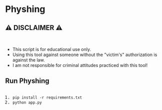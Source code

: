 <h1>Physhing</h1>

<h2>&#x26A0 DISCLAIMER &#x26A0</h2>
<br>
<ul><li>This script is for educational use only.
<li>Using this tool against someone without the "victim's" authorization is against the law.
<li>I am not responsible for criminal attitudes practiced with this tool!</ul>

<h2>Run Physhing</h2>
<pre>
<ol><li><code>pip install -r requirements.txt</code>
<li><code>python app.py<code></ol>
</pre>
